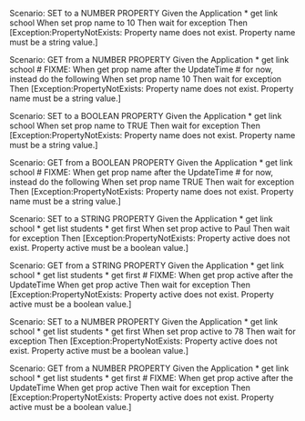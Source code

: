 Scenario: SET <set-string-test-desc> to a NUMBER PROPERTY
      Given the Application
          * get link school
       When set prop name to 10
       Then wait for exception
       Then [Exception:PropertyNotExists: Property name does not exist. Property name must be a string value.] 

Scenario: GET <get-string-test-desc> from a NUMBER PROPERTY
      Given the Application
          * get link school
          # FIXME: When get prop name after the UpdateTime
          # for now, instead do the following
       When set prop name 10
       Then wait for exception
       Then [Exception:PropertyNotExists: Property name does not exist. Property name must be a string value.] 

Scenario: SET <set-string-test-desc> to a BOOLEAN PROPERTY
      Given the Application
          * get link school
       When set prop name to TRUE
       Then wait for exception
       Then [Exception:PropertyNotExists: Property name does not exist. Property name must be a string value.]

Scenario: GET <get-string-test-desc> from a BOOLEAN PROPERTY
      Given the Application
          * get link school
          # FIXME: When get prop name after the UpdateTime
          # for now, instead do the following
       When set prop name TRUE
       Then wait for exception
       Then [Exception:PropertyNotExists: Property name does not exist. Property name must be a string value.]

Scenario: SET <set-boolean-test-desc> to a STRING PROPERTY
      Given the Application
          * get link school
          * get list students
          * get first
       When set prop active to Paul
       Then wait for exception
       Then [Exception:PropertyNotExists: Property active does not exist. Property active must be a boolean value.] 

Scenario: GET <get-boolean-test-desc> from a STRING PROPERTY
      Given the Application
          * get link school
          * get list students
          * get first
          # FIXME: When get prop active after the UpdateTime
       When get prop active
       Then wait for exception
       Then [Exception:PropertyNotExists: Property active does not exist. Property active must be a boolean value.] 

Scenario: SET <set-boolean-test-desc> to a NUMBER PROPERTY
      Given the Application
          * get link school
          * get list students
          * get first
       When set prop active to 78
       Then wait for exception
       Then [Exception:PropertyNotExists: Property active does not exist. Property active must be a boolean value.] 

Scenario: GET <get-boolean-test-desc> from a NUMBER PROPERTY
      Given the Application
          * get link school
          * get list students
          * get first
          # FIXME: When get prop active after the UpdateTime
       When get prop active
       Then wait for exception
       Then [Exception:PropertyNotExists: Property active does not exist. Property active must be a boolean value.] 



